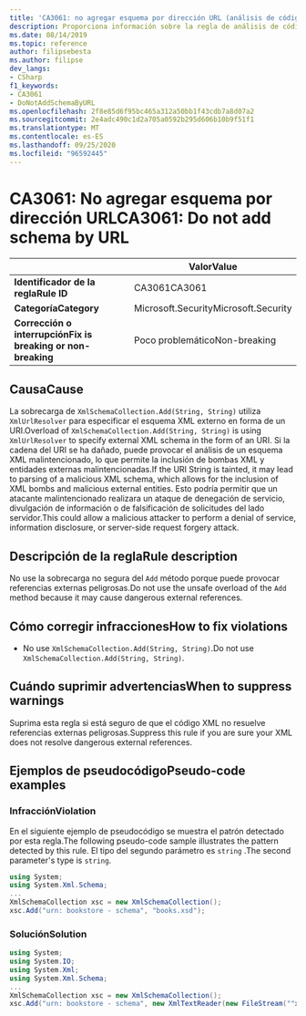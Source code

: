 ```yaml
---
title: 'CA3061: no agregar esquema por dirección URL (análisis de código)'
description: Proporciona información sobre la regla de análisis de código CA3061, incluidas las causas, cómo corregir las infracciones y cuándo suprimirlas.
ms.date: 08/14/2019
ms.topic: reference
author: filipsebesta
ms.author: filipse
dev_langs:
- CSharp
f1_keywords:
- CA3061
- DoNotAddSchemaByURL
ms.openlocfilehash: 2f8e85d6f95bc465a312a50bb1f43cdb7a8d07a2
ms.sourcegitcommit: 2e4adc490c1d2a705a0592b295d606b10b9f51f1
ms.translationtype: MT
ms.contentlocale: es-ES
ms.lasthandoff: 09/25/2020
ms.locfileid: "96592445"
---
```

# <a name="ca3061-do-not-add-schema-by-url"></a><span data-ttu-id="23b81-103">CA3061: No agregar esquema por dirección URL</span><span class="sxs-lookup"><span data-stu-id="23b81-103">CA3061: Do not add schema by URL</span></span>

| | <span data-ttu-id="23b81-104">Valor</span><span class="sxs-lookup"><span data-stu-id="23b81-104">Value</span></span> |
|-|-|
| <span data-ttu-id="23b81-105">**Identificador de la regla**</span><span class="sxs-lookup"><span data-stu-id="23b81-105">**Rule ID**</span></span> |<span data-ttu-id="23b81-106">CA3061</span><span class="sxs-lookup"><span data-stu-id="23b81-106">CA3061</span></span>|
| <span data-ttu-id="23b81-107">**Categoría**</span><span class="sxs-lookup"><span data-stu-id="23b81-107">**Category**</span></span> |<span data-ttu-id="23b81-108">Microsoft.Security</span><span class="sxs-lookup"><span data-stu-id="23b81-108">Microsoft.Security</span></span>|
| <span data-ttu-id="23b81-109">**Corrección o interrupción**</span><span class="sxs-lookup"><span data-stu-id="23b81-109">**Fix is breaking or non-breaking**</span></span> |<span data-ttu-id="23b81-110">Poco problemático</span><span class="sxs-lookup"><span data-stu-id="23b81-110">Non-breaking</span></span>|

## <a name="cause"></a><span data-ttu-id="23b81-111">Causa</span><span class="sxs-lookup"><span data-stu-id="23b81-111">Cause</span></span>

<span data-ttu-id="23b81-112">La sobrecarga de `XmlSchemaCollection.Add(String, String)` utiliza `XmlUrlResolver` para especificar el esquema XML externo en forma de un URI.</span><span class="sxs-lookup"><span data-stu-id="23b81-112">Overload of `XmlSchemaCollection.Add(String, String)` is using `XmlUrlResolver` to specify external XML schema in the form of an URI.</span></span> <span data-ttu-id="23b81-113">Si la cadena del URI se ha dañado, puede provocar el análisis de un esquema XML malintencionado, lo que permite la inclusión de bombas XML y entidades externas malintencionadas.</span><span class="sxs-lookup"><span data-stu-id="23b81-113">If the URI String is tainted, it may lead to parsing of a malicious XML schema, which allows for the inclusion of XML bombs and malicious external entities.</span></span> <span data-ttu-id="23b81-114">Esto podría permitir que un atacante malintencionado realizara un ataque de denegación de servicio, divulgación de información o de falsificación de solicitudes del lado servidor.</span><span class="sxs-lookup"><span data-stu-id="23b81-114">This could allow a malicious attacker to perform a denial of service, information disclosure, or server-side request forgery attack.</span></span>

## <a name="rule-description"></a><span data-ttu-id="23b81-115">Descripción de la regla</span><span class="sxs-lookup"><span data-stu-id="23b81-115">Rule description</span></span>

<span data-ttu-id="23b81-116">No use la sobrecarga no segura del `Add` método porque puede provocar referencias externas peligrosas.</span><span class="sxs-lookup"><span data-stu-id="23b81-116">Do not use the unsafe overload of the `Add` method because it may cause dangerous external references.</span></span>

## <a name="how-to-fix-violations"></a><span data-ttu-id="23b81-117">Cómo corregir infracciones</span><span class="sxs-lookup"><span data-stu-id="23b81-117">How to fix violations</span></span>

- <span data-ttu-id="23b81-118">No use `XmlSchemaCollection.Add(String, String)`.</span><span class="sxs-lookup"><span data-stu-id="23b81-118">Do not use `XmlSchemaCollection.Add(String, String)`.</span></span>

## <a name="when-to-suppress-warnings"></a><span data-ttu-id="23b81-119">Cuándo suprimir advertencias</span><span class="sxs-lookup"><span data-stu-id="23b81-119">When to suppress warnings</span></span>

<span data-ttu-id="23b81-120">Suprima esta regla si está seguro de que el código XML no resuelve referencias externas peligrosas.</span><span class="sxs-lookup"><span data-stu-id="23b81-120">Suppress this rule if you are sure your XML does not resolve dangerous external references.</span></span>

## <a name="pseudo-code-examples"></a><span data-ttu-id="23b81-121">Ejemplos de pseudocódigo</span><span class="sxs-lookup"><span data-stu-id="23b81-121">Pseudo-code examples</span></span>

### <a name="violation"></a><span data-ttu-id="23b81-122">Infracción</span><span class="sxs-lookup"><span data-stu-id="23b81-122">Violation</span></span>

<span data-ttu-id="23b81-123">En el siguiente ejemplo de pseudocódigo se muestra el patrón detectado por esta regla.</span><span class="sxs-lookup"><span data-stu-id="23b81-123">The following pseudo-code sample illustrates the pattern detected by this rule.</span></span>
<span data-ttu-id="23b81-124">El tipo del segundo parámetro es `string` .</span><span class="sxs-lookup"><span data-stu-id="23b81-124">The second parameter's type is `string`.</span></span>

```csharp
using System;
using System.Xml.Schema;
...
XmlSchemaCollection xsc = new XmlSchemaCollection();
xsc.Add("urn: bookstore - schema", "books.xsd");
```

### <a name="solution"></a><span data-ttu-id="23b81-125">Solución</span><span class="sxs-lookup"><span data-stu-id="23b81-125">Solution</span></span>

```csharp
using System;
using System.IO;
using System.Xml;
using System.Xml.Schema;
...
XmlSchemaCollection xsc = new XmlSchemaCollection();
xsc.Add("urn: bookstore - schema", new XmlTextReader(new FileStream(""xmlFilename"", FileMode.Open)));
```
